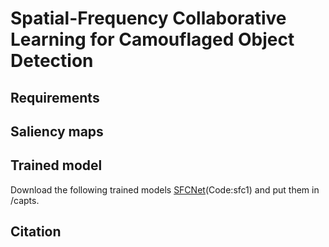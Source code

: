# Spatial-Frequency Collaborative Learning for Camouflaged Object Detection
## Requirements
## Saliency maps
## Trained model
Download the following trained models [SFCNet](链接：https://pan.baidu.com/s/17rXE--VxuS-KcEM3KOwQ2w)(Code:sfc1) and put them in /capts.  
## Citation
